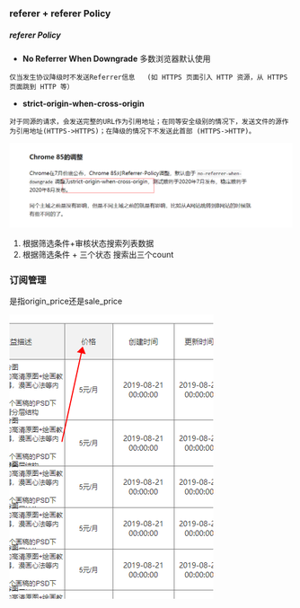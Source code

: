 ### referer + referer Policy 

##### referer Policy 

- **No Referrer When Downgrade**   多数浏览器默认使用  

```
仅当发生协议降级时不发送Referrer信息   (如 HTTPS 页面引入 HTTP 资源，从 HTTPS 页面跳到 HTTP 等）
```

- **strict-origin-when-cross-origin**   

```
对于同源的请求，会发送完整的URL作为引用地址；在同等安全级别的情况下，发送文件的源作为引用地址(HTTPS->HTTPS)；在降级的情况下不发送此首部 (HTTPS->HTTP)。
```

![image-20201028115201434](image-20201028115201434.png)





1. 根据筛选条件+审核状态搜索列表数据
2. 根据筛选条件 + 三个状态 搜索出三个count



### 订阅管理

是指origin_price还是sale_price



![image-20201028230302591](image-20201028230302591.png)